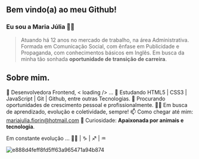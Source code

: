 ## Bem vindo(a) ao meu Github!

### Eu sou a Maria Júlia 👋🏻
  
> Atuando há 12 anos no mercado de trabalho, na área Administrativa.
> Formada em Comunicação Social, com ênfase em Publicidade e Propaganda, com conhecimentos básicos em Inglês.
> Em busca da minha tão sonhada **oportunidade de transição de carreira**. 

## Sobre mim.
🔭  Desenvolvedora Frontend, < loading /> ...
🌱  Estudando HTML5 | CSS3 | JavaScript | Git | Github, entre outras Tecnologias.
🔎  Procurando oportunidades de crescimento pessoal e profissionalmente.
✌🏻  Em busca de aprendizado, evolução e coletividade, sempre!
📫  Como chegar até mim:  [mariajulia.fiorin@hotmail.com](mailto:mariajulia.fiorin@hotmail.com)
🐶  Curiosidade: **Apaixonada por animais e tecnologia**.

Em constante evolução ...  🙏🏻 | ♑   |    ♐️  |  ♒️ 

![e888d4feff8fd5ff63a965471a94b874](https://user-images.githubusercontent.com/97350806/170828408-46ab2e95-2a7a-44e1-a890-11114b58c040.gif)
